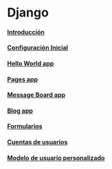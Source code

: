 # Django
#### [Introducción](1_introduccion.md)
#### [Configuración Inicial](2_configuracion_inicial.md)
#### [Hello World app](3_hello_world_app.md)
#### [Pages app](4_pages_app.md)
#### [Message Board app](5_message_board_app.md)
#### [Blog app](6_blog_app.md)
#### [Formularios](7_formularios.md)
#### [Cuentas de usuarios](8_cuentas_de_usuarios.md)
#### [Modelo de usuario personalizado](9_modelo_de_usuario_personalizado.md)